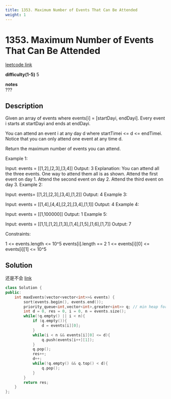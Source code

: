```yaml
---
title: 1353. Maximum Number of Events That Can Be Attended
weight: 1
---
```

# 1353. Maximum Number of Events That Can Be Attended

[leetcode link](https://leetcode.com/problems/maximum-number-of-events-that-can-be-attended/)

**difficulty(1-5)** 
5

**notes**   
???

## Description

Given an array of events where events[i] = [startDayi, endDayi]. Every event i starts at startDayi and ends at endDayi.

You can attend an event i at any day d where startTimei <= d <= endTimei. Notice that you can only attend one event at any time d.

Return the maximum number of events you can attend.

 

Example 1:


Input: events = [[1,2],[2,3],[3,4]]
Output: 3
Explanation: You can attend all the three events.
One way to attend them all is as shown.
Attend the first event on day 1.
Attend the second event on day 2.
Attend the third event on day 3.
Example 2:

Input: events= [[1,2],[2,3],[3,4],[1,2]]
Output: 4
Example 3:

Input: events = [[1,4],[4,4],[2,2],[3,4],[1,1]]
Output: 4
Example 4:

Input: events = [[1,100000]]
Output: 1
Example 5:

Input: events = [[1,1],[1,2],[1,3],[1,4],[1,5],[1,6],[1,7]]
Output: 7
 

Constraints:

1 <= events.length <= 10^5
events[i].length == 2
1 <= events[i][0] <= events[i][1] <= 10^5

## Solution
还是不会 [link](https://leetcode.com/problems/maximum-number-of-events-that-can-be-attended/discuss/510263/JavaC%2B%2BPython-Priority-Queue)

```c++
class Solution {
public:
    int maxEvents(vector<vector<int>>& events) {
        sort(events.begin(), events.end());
        priority_queue<int,vector<int>,greater<int>> q; // min heap for end time
        int d = 0, res = 0, i = 0, n = events.size();
        while(!q.empty() || i < n){
            if (q.empty()){
                d = events[i][0];
            }
            while(i < n && events[i][0] <= d){
                q.push(events[i++][1]);
            }
            q.pop();
            res++;
            d++;
            while(!q.empty() && q.top() < d){
                q.pop();
            }
        }
        return res;
    }
};

```
